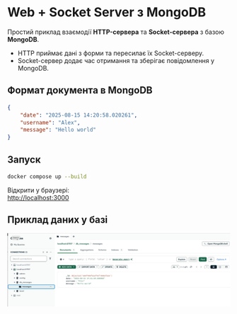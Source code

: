 # Web + Socket Server з MongoDB

Простий приклад взаємодії **HTTP-сервера** та **Socket-сервера** з базою **MongoDB**.

- HTTP приймає дані з форми та пересилає їх Socket-серверу.
- Socket-сервер додає час отримання та зберігає повідомлення у MongoDB.

## Формат документа в MongoDB
```json
{
    "date": "2025-08-15 14:20:58.020261",
    "username": "Alex",
    "message": "Hello world"
}
```

## Запуск
```bash
docker compose up --build
```

Відкрити у браузері:  
[http://localhost:3000](http://localhost:3000)

## Приклад даних у базі
![MongoDB screenshot](screen_db.jpg)
